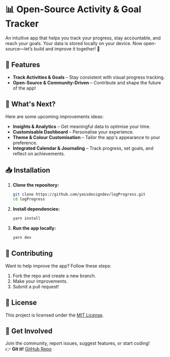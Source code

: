 # 📊 Open-Source Activity & Goal Tracker

An intuitive app that helps you track your progress, stay accountable, and reach your goals. Your data is stored locally on your device. Now open-source—let’s build and improve it together! 🚀

## 🌟 Features
- **Track Activities & Goals** – Stay consistent with visual progress tracking.
- **Open-Source & Community-Driven** – Contribute and shape the future of the app!

## 🚀 What's Next?
Here are some upcoming improvements ideas:

- **Insights & Analytics** – Get meaningful data to optimise your time.
- **Customisable Dashboard** – Personalise your experience.
- **Theme & Colour Customisation** – Tailor the app's appearance to your preference.
- **Integrated Calendar & Journaling** – Track progress, set goals, and reflect on achievements.



## 📥 Installation
1. **Clone the repository:**  
   ```sh
   git clone https://github.com/yassdesigndev/logProgress.git
   cd logProgress
   ```
2. **Install dependencies:**  
   ```sh
   yarn install
   ```
3. **Run the app locally:**  
   ```sh
   yarn dev
   ```

## 🤝 Contributing
Want to help improve the app? Follow these steps:
1. Fork the repo and create a new branch.
2. Make your improvements.
3. Submit a pull request!


## 📜 License
This project is licensed under the [MIT License](LICENSE).

## 🚀 Get Involved
Join the community, report issues, suggest features, or start coding!  
👉 **Git it!** [GitHub Repo](https://github.com/yassdesigndev/logProgress)
